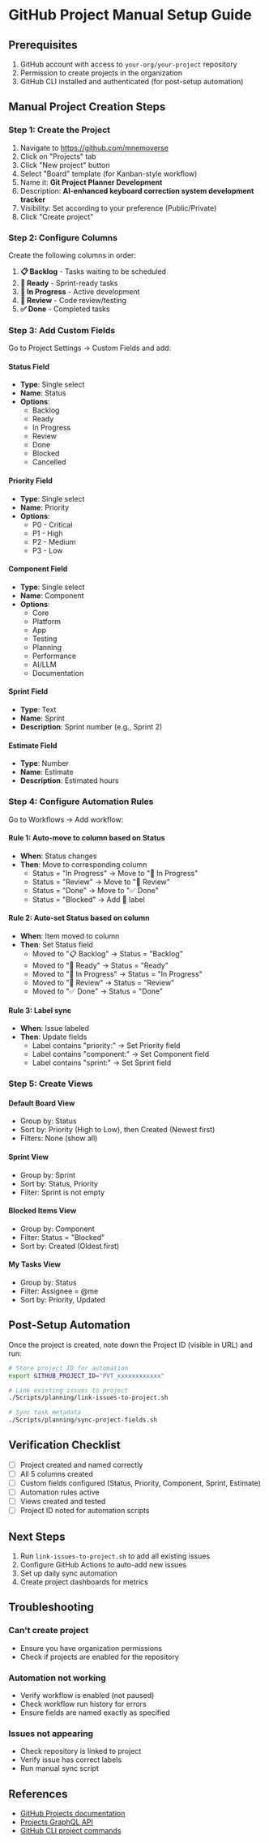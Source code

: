 # GitHub Project Manual Setup Guide

## Prerequisites

1. GitHub account with access to `your-org/your-project` repository
2. Permission to create projects in the organization
3. GitHub CLI installed and authenticated (for post-setup automation)

## Manual Project Creation Steps

### Step 1: Create the Project

1. Navigate to https://github.com/mnemoverse
2. Click on "Projects" tab
3. Click "New project" button
4. Select "Board" template (for Kanban-style workflow)
5. Name it: **Git Project Planner Development**
6. Description: **AI-enhanced keyboard correction system development tracker**
7. Visibility: Set according to your preference (Public/Private)
8. Click "Create project"

### Step 2: Configure Columns

Create the following columns in order:

1. **📋 Backlog** - Tasks waiting to be scheduled
2. **🔄 Ready** - Sprint-ready tasks
3. **🚀 In Progress** - Active development
4. **👀 Review** - Code review/testing
5. **✅ Done** - Completed tasks

### Step 3: Add Custom Fields

Go to Project Settings → Custom Fields and add:

#### Status Field
- **Type**: Single select
- **Name**: Status
- **Options**:
  - Backlog
  - Ready
  - In Progress
  - Review
  - Done
  - Blocked
  - Cancelled

#### Priority Field
- **Type**: Single select
- **Name**: Priority
- **Options**:
  - P0 - Critical
  - P1 - High
  - P2 - Medium
  - P3 - Low

#### Component Field
- **Type**: Single select
- **Name**: Component
- **Options**:
  - Core
  - Platform
  - App
  - Testing
  - Planning
  - Performance
  - AI/LLM
  - Documentation

#### Sprint Field
- **Type**: Text
- **Name**: Sprint
- **Description**: Sprint number (e.g., Sprint 2)

#### Estimate Field
- **Type**: Number
- **Name**: Estimate
- **Description**: Estimated hours

### Step 4: Configure Automation Rules

Go to Workflows → Add workflow:

#### Rule 1: Auto-move to column based on Status
- **When**: Status changes
- **Then**: Move to corresponding column
  - Status = "In Progress" → Move to "🚀 In Progress"
  - Status = "Review" → Move to "👀 Review"
  - Status = "Done" → Move to "✅ Done"
  - Status = "Blocked" → Add 🚫 label

#### Rule 2: Auto-set Status based on column
- **When**: Item moved to column
- **Then**: Set Status field
  - Moved to "📋 Backlog" → Status = "Backlog"
  - Moved to "🔄 Ready" → Status = "Ready"
  - Moved to "🚀 In Progress" → Status = "In Progress"
  - Moved to "👀 Review" → Status = "Review"
  - Moved to "✅ Done" → Status = "Done"

#### Rule 3: Label sync
- **When**: Issue labeled
- **Then**: Update fields
  - Label contains "priority:" → Set Priority field
  - Label contains "component:" → Set Component field
  - Label contains "sprint:" → Set Sprint field

### Step 5: Create Views

#### Default Board View
- Group by: Status
- Sort by: Priority (High to Low), then Created (Newest first)
- Filters: None (show all)

#### Sprint View
- Group by: Sprint
- Sort by: Status, Priority
- Filter: Sprint is not empty

#### Blocked Items View
- Group by: Component
- Filter: Status = "Blocked"
- Sort by: Created (Oldest first)

#### My Tasks View
- Group by: Status
- Filter: Assignee = @me
- Sort by: Priority, Updated

## Post-Setup Automation

Once the project is created, note down the Project ID (visible in URL) and run:

```bash
# Store project ID for automation
export GITHUB_PROJECT_ID="PVT_xxxxxxxxxxxx"

# Link existing issues to project
./Scripts/planning/link-issues-to-project.sh

# Sync task metadata
./Scripts/planning/sync-project-fields.sh
```

## Verification Checklist

- [ ] Project created and named correctly
- [ ] All 5 columns created
- [ ] Custom fields configured (Status, Priority, Component, Sprint, Estimate)
- [ ] Automation rules active
- [ ] Views created and tested
- [ ] Project ID noted for automation scripts

## Next Steps

1. Run `link-issues-to-project.sh` to add all existing issues
2. Configure GitHub Actions to auto-add new issues
3. Set up daily sync automation
4. Create project dashboards for metrics

## Troubleshooting

### Can't create project
- Ensure you have organization permissions
- Check if projects are enabled for the repository

### Automation not working
- Verify workflow is enabled (not paused)
- Check workflow run history for errors
- Ensure fields are named exactly as specified

### Issues not appearing
- Check repository is linked to project
- Verify issue has correct labels
- Run manual sync script

## References

- [GitHub Projects documentation](https://docs.github.com/en/issues/planning-and-tracking-with-projects)
- [Projects GraphQL API](https://docs.github.com/en/graphql/reference/objects#projectv2)
- [GitHub CLI project commands](https://cli.github.com/manual/gh_project)